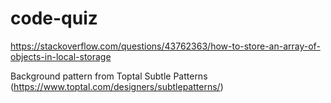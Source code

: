 # code-quiz


https://stackoverflow.com/questions/43762363/how-to-store-an-array-of-objects-in-local-storage

Background pattern from Toptal Subtle Patterns (https://www.toptal.com/designers/subtlepatterns/)